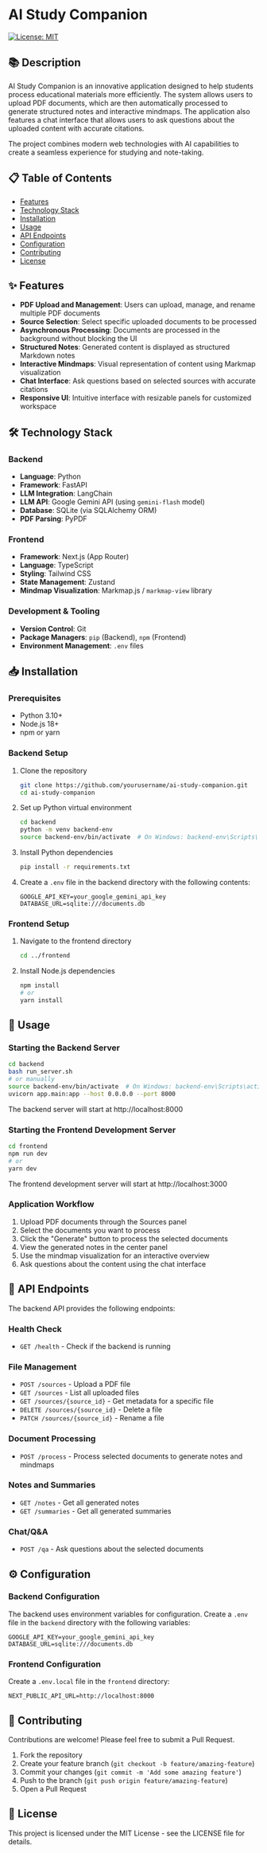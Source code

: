 # AI Study Companion

[![License: MIT](https://img.shields.io/badge/License-MIT-blue.svg)](https://opensource.org/licenses/MIT)

## 📚 Description

AI Study Companion is an innovative application designed to help students process educational materials more efficiently. The system allows users to upload PDF documents, which are then automatically processed to generate structured notes and interactive mindmaps. The application also features a chat interface that allows users to ask questions about the uploaded content with accurate citations.

The project combines modern web technologies with AI capabilities to create a seamless experience for studying and note-taking.

## 📋 Table of Contents

- [Features](#-features)
- [Technology Stack](#-technology-stack)
- [Installation](#-installation)
- [Usage](#-usage)
- [API Endpoints](#-api-endpoints)
- [Configuration](#-configuration)
- [Contributing](#-contributing)
- [License](#-license)

## ✨ Features

- **PDF Upload and Management**: Users can upload, manage, and rename multiple PDF documents
- **Source Selection**: Select specific uploaded documents to be processed
- **Asynchronous Processing**: Documents are processed in the background without blocking the UI
- **Structured Notes**: Generated content is displayed as structured Markdown notes
- **Interactive Mindmaps**: Visual representation of content using Markmap visualization
- **Chat Interface**: Ask questions based on selected sources with accurate citations
- **Responsive UI**: Intuitive interface with resizable panels for customized workspace

## 🛠️ Technology Stack

### Backend
- **Language**: Python
- **Framework**: FastAPI
- **LLM Integration**: LangChain
- **LLM API**: Google Gemini API (using `gemini-flash` model)
- **Database**: SQLite (via SQLAlchemy ORM)
- **PDF Parsing**: PyPDF

### Frontend
- **Framework**: Next.js (App Router)
- **Language**: TypeScript
- **Styling**: Tailwind CSS
- **State Management**: Zustand
- **Mindmap Visualization**: Markmap.js / `markmap-view` library

### Development & Tooling
- **Version Control**: Git
- **Package Managers**: `pip` (Backend), `npm` (Frontend)
- **Environment Management**: `.env` files

## 📥 Installation

### Prerequisites
- Python 3.10+
- Node.js 18+
- npm or yarn

### Backend Setup

1. Clone the repository
   ```bash
   git clone https://github.com/yourusername/ai-study-companion.git
   cd ai-study-companion
   ```

2. Set up Python virtual environment
   ```bash
   cd backend
   python -m venv backend-env
   source backend-env/bin/activate  # On Windows: backend-env\Scripts\activate
   ```

3. Install Python dependencies
   ```bash
   pip install -r requirements.txt
   ```

4. Create a `.env` file in the backend directory with the following contents:
   ```
   GOOGLE_API_KEY=your_google_gemini_api_key
   DATABASE_URL=sqlite:///documents.db
   ```

### Frontend Setup

1. Navigate to the frontend directory
   ```bash
   cd ../frontend
   ```

2. Install Node.js dependencies
   ```bash
   npm install
   # or
   yarn install
   ```

## 🚀 Usage

### Starting the Backend Server

```bash
cd backend
bash run_server.sh
# or manually
source backend-env/bin/activate  # On Windows: backend-env\Scripts\activate
uvicorn app.main:app --host 0.0.0.0 --port 8000
```

The backend server will start at http://localhost:8000

### Starting the Frontend Development Server

```bash
cd frontend
npm run dev
# or
yarn dev
```

The frontend development server will start at http://localhost:3000

### Application Workflow

1. Upload PDF documents through the Sources panel
2. Select the documents you want to process
3. Click the "Generate" button to process the selected documents
4. View the generated notes in the center panel
5. Use the mindmap visualization for an interactive overview
6. Ask questions about the content using the chat interface

## 🔄 API Endpoints

The backend API provides the following endpoints:

### Health Check
- `GET /health` - Check if the backend is running

### File Management
- `POST /sources` - Upload a PDF file
- `GET /sources` - List all uploaded files
- `GET /sources/{source_id}` - Get metadata for a specific file
- `DELETE /sources/{source_id}` - Delete a file
- `PATCH /sources/{source_id}` - Rename a file

### Document Processing
- `POST /process` - Process selected documents to generate notes and mindmaps

### Notes and Summaries
- `GET /notes` - Get all generated notes
- `GET /summaries` - Get all generated summaries

### Chat/Q&A
- `POST /qa` - Ask questions about the selected documents

## ⚙️ Configuration

### Backend Configuration

The backend uses environment variables for configuration. Create a `.env` file in the `backend` directory with the following variables:

```
GOOGLE_API_KEY=your_google_gemini_api_key
DATABASE_URL=sqlite:///documents.db
```

### Frontend Configuration

Create a `.env.local` file in the `frontend` directory:

```
NEXT_PUBLIC_API_URL=http://localhost:8000
```

## 🤝 Contributing

Contributions are welcome! Please feel free to submit a Pull Request.

1. Fork the repository
2. Create your feature branch (`git checkout -b feature/amazing-feature`)
3. Commit your changes (`git commit -m 'Add some amazing feature'`)
4. Push to the branch (`git push origin feature/amazing-feature`)
5. Open a Pull Request

## 📄 License

This project is licensed under the MIT License - see the LICENSE file for details.
